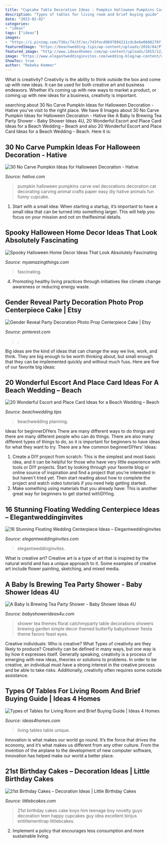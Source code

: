 ```yaml
---
title: "Cupcake Table Decoration Ideas : Pumpkin Halloween Pumpkins Carve Owl Decorations Decoration Cat Decorating Carving Animal Crafts Paper Easy Diy Hative Animals Fun Funny Cupcake"
description: "Types of tables for living room and brief buying guide"
date: "2023-02-02"
categories:
- "ideas"
tags: ["ideas"]
images:
- "https://i.pinimg.com/736x/74/3f/ec/743fecd9697894211cdc8e9e0608278f.jpg"
featuredImage: "https://beachwedding.tips/wp-content/uploads/2016/04/Place-card-ideas.jpg"
featured_image: "http://www.ideas4homes.com/wp-content/uploads/2015/12/Unique-Multifungtion-for-Table-For-Living-Room-With-Two-Color-and-Low-Design-Inspiration.jpg"
image: "https://www.elegantweddinginvites.com/wedding-blog/wp-content/uploads/2015/08/Flowers-submerged-in-a-case-filled-with-water-and-topped-with-floating-candles-wedding-centerpiece-ideas.jpg"
ShowToc: true
author: "Rebeka Kemmer"
---
```



What is creativity?
Creativity is the ability to think outside the box and come up with new ideas. It can be used for both creative art and business endeavors. Whether it’s coming up with new ways to market a product, or coming up with new ideas for a business, creativity is important.

	

		
searching about 30 No Carve Pumpkin Ideas for Halloween Decoration - Hative you've visit to the right place. We have 8 Images about 30 No Carve Pumpkin Ideas for Halloween Decoration - Hative like A Baby Is Brewing Tea Party Shower - Baby Shower Ideas 4U, 20 Wonderful Escort and Place Card Ideas for a Beach Wedding – Beach and also 20 Wonderful Escort and Place Card Ideas for a Beach Wedding – Beach. Here it is:
		
    
## 30 No Carve Pumpkin Ideas For Halloween Decoration - Hative

<img loading=lazy src="https://hative.com/wp-content/uploads/2014/10/no-carve-pumpkin-ideas/25-owl-pumpkin.jpg" onerror="this.onerror=null;this.src='https://tse1.mm.bing.net/th?id=OIP.3lpwoPyp6j0k9ZKYThrHVQHaJ4&amp;pid=15.1';" alt="30 No Carve Pumpkin Ideas for Halloween Decoration - Hative">

_Source: hative.com_

>pumpkin halloween pumpkins carve owl decorations decoration cat decorating carving animal crafts paper easy diy hative animals fun funny cupcake. 

	

1. Start with a small idea: When starting a startup, it’s important to have a small idea that can be turned into something larger. This will help you focus on your mission and not on theiflesimal details.

    
## Spooky Halloween Home Decor Ideas That Look Absolutely Fascinating

<img loading=lazy src="https://myamazingthings.com/wp-content/uploads/2017/10/halloween-home-decor-2.jpg" onerror="this.onerror=null;this.src='https://tse4.mm.bing.net/th?id=OIP.lh9qY1nwtat2eT94ulte3gHaLH&amp;pid=15.1';" alt="Spooky Halloween Home Decor Ideas That Look Absolutely Fascinating">

_Source: myamazingthings.com_

>fascinating. 

	

4. Promoting healthy living practices through initiatives like climate change awareness or reducing energy waste. 

    
## Gender Reveal Party Decoration Photo Prop Centerpiece Cake | Etsy

<img loading=lazy src="https://i.pinimg.com/736x/74/3f/ec/743fecd9697894211cdc8e9e0608278f.jpg" onerror="this.onerror=null;this.src='https://tse3.mm.bing.net/th?id=OIP.ivrGp21t7Y8o35Vd12SyMgHaLe&amp;pid=15.1';" alt="Gender Reveal Party Decoration Photo Prop Centerpiece Cake | Etsy">

_Source: pinterest.com_

>. 

	

Big ideas are the kind of ideas that can change the way we live, work, and think. They are big enough to be worth thinking about, but small enough that they can be implemented quickly and without much fuss. Here are five of our favorite big ideas: 

    
## 20 Wonderful Escort And Place Card Ideas For A Beach Wedding – Beach

<img loading=lazy src="https://beachwedding.tips/wp-content/uploads/2016/04/Place-card-ideas.jpg" onerror="this.onerror=null;this.src='https://tse3.mm.bing.net/th?id=OIP.G4K0qphkWJDuWPaFA8JLBwHaQp&amp;pid=15.1';" alt="20 Wonderful Escort and Place Card Ideas for a Beach Wedding – Beach">

_Source: beachwedding.tips_

>beachwedding planning. 

	

Ideas for beginnerDIYers
There are many different ways to do things and there are many different people who can do things. There are also many different types of things to do, so it is important for beginners to have ideas for what they want to try. There are a few common beginnerDIYers' Ideas: 
1. Create a DIY project from scratch: This is the simplest and most basic idea, and it can be helpful for those who have very little experience with tools or DIY projects. Start by looking through your favorite blog or online source of inspiration and find a project that you're interested in but haven't tried yet. Then start reading about how to complete the project and watch video tutorials if you need help getting started. 
2. Make something using materials that you already have: This is another great way for beginners to get started withDIYing.

    
## 16 Stunning Floating Wedding Centerpiece Ideas – Elegantweddinginvites

<img loading=lazy src="https://www.elegantweddinginvites.com/wedding-blog/wp-content/uploads/2015/08/Flowers-submerged-in-a-case-filled-with-water-and-topped-with-floating-candles-wedding-centerpiece-ideas.jpg" onerror="this.onerror=null;this.src='https://tse2.mm.bing.net/th?id=OIP.yIg_IzS0N03J9uPatV9TsQHaLH&amp;pid=15.1';" alt="16 Stunning Floating Wedding Centerpiece Ideas – Elegantweddinginvites">

_Source: elegantweddinginvites.com_

>elegantweddinginvites. 

	

What is creative art?
Creative art is a type of art that is inspired by the natural world and has a unique approach to it. Some examples of creative art include flower painting, sketching, and mixed media.

    
## A Baby Is Brewing Tea Party Shower - Baby Shower Ideas 4U

<img loading=lazy src="https://babyshowerideas4u.com/wp-content/uploads/2016/06/Floral-Tea-Party-Shower-Treat-Table.png" onerror="this.onerror=null;this.src='https://tse2.mm.bing.net/th?id=OIP.9iF3P5plA9rVHLZ1gpWa9gHaLG&amp;pid=15.1';" alt="A Baby Is Brewing Tea Party Shower - Baby Shower Ideas 4U">

_Source: babyshowerideas4u.com_

>shower tea themes floral catchmyparty table decorations showers brewing garden simple decor themed butterfly babyshower fiesta theme favors feast eyes. 

	

Creative individuals: Who is creative? What Types of creativity are they likely to produce?
Creativity can be defined in many ways, but one way is by how it expresses itself. Generally speaking, creativity is a process of emerging with new ideas, theories or solutions to problems. In order to be creative, an individual must have a strong interest in the creative process and be able to take risks. Additionally, creativity often requires some outside assistance.

    
## Types Of Tables For Living Room And Brief Buying Guide | Ideas 4 Homes

<img loading=lazy src="http://www.ideas4homes.com/wp-content/uploads/2015/12/Unique-Multifungtion-for-Table-For-Living-Room-With-Two-Color-and-Low-Design-Inspiration.jpg" onerror="this.onerror=null;this.src='https://tse4.mm.bing.net/th?id=OIP.ZdZ-tkPzoFelbhZktzkI1AHaFj&amp;pid=15.1';" alt="Types of Tables for Living Room and Brief Buying Guide | Ideas 4 Homes">

_Source: ideas4homes.com_

>living tables table unique. 

	

Innovation is what makes our world go round. It’s the force that drives the economy, and it’s what makes us different from any other culture. From the invention of the airplane to the development of new computer software, innovation has helped make our world a better place.

    
## 21st Birthday Cakes – Decoration Ideas | Little Birthday Cakes

<img loading=lazy src="http://www.littlebcakes.com/wp-content/uploads/2014/02/21st-Birthday-Cake-768x1024.jpg" onerror="this.onerror=null;this.src='https://tse4.mm.bing.net/th?id=OIP.dDSNhLNVPcQaiIWfbp_0LwHaJ4&amp;pid=15.1';" alt="21st Birthday Cakes – Decoration Ideas | Little Birthday Cakes">

_Source: littlebcakes.com_

>21st birthday cakes cake boys him teenage boy novelty guys decoration teen happy cupcakes guy idea excellent birijus entitlementtrap littlebcakes. 

	

2. Implement a policy that encourages less consumption and more sustainable living. 

